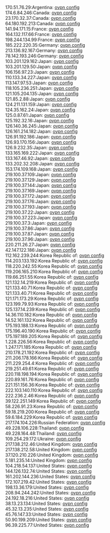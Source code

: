 170.51.76.29:Argentina: [ovpn config](vpn/170_51_76_29.ovpn)  
174.6.84.246:Canada: [ovpn config](vpn/174_6_84_246.ovpn)  
23.170.32.37:Canada: [ovpn config](vpn/23_170_32_37.ovpn)  
64.180.192.213:Canada: [ovpn config](vpn/64_180_192_213.ovpn)  
141.94.171.15:France: [ovpn config](vpn/141_94_171_15.ovpn)  
164.132.117.66:France: [ovpn config](vpn/164_132_117_66.ovpn)  
198.244.134.99:France: [ovpn config](vpn/198_244_134_99.ovpn)  
185.222.220.35:Germany: [ovpn config](vpn/185_222_220_35.ovpn)  
213.136.92.167:Germany: [ovpn config](vpn/213_136_92_167.ovpn)  
78.142.193.246:Germany: [ovpn config](vpn/78_142_193_246.ovpn)  
103.201.129.162:Japan: [ovpn config](vpn/103_201_129_162.ovpn)  
103.201.129.50:Japan: [ovpn config](vpn/103_201_129_50.ovpn)  
106.156.97.23:Japan: [ovpn config](vpn/106_156_97_23.ovpn)  
110.133.34.227:Japan: [ovpn config](vpn/110_133_34_227.ovpn)  
113.147.97.53:Japan: [ovpn config](vpn/113_147_97_53.ovpn)  
118.105.236.251:Japan: [ovpn config](vpn/118_105_236_251.ovpn)  
121.105.204.135:Japan: [ovpn config](vpn/121_105_204_135.ovpn)  
121.85.2.88:Japan: [ovpn config](vpn/121_85_2_88.ovpn)  
124.211.131.159:Japan: [ovpn config](vpn/124_211_131_159.ovpn)  
124.35.162.24:Japan: [ovpn config](vpn/124_35_162_24.ovpn)  
125.0.87.61:Japan: [ovpn config](vpn/125_0_87_61.ovpn)  
125.192.32.16:Japan: [ovpn config](vpn/125_192_32_16.ovpn)  
126.140.36.245:Japan: [ovpn config](vpn/126_140_36_245.ovpn)  
126.161.214.182:Japan: [ovpn config](vpn/126_161_214_182.ovpn)  
126.91.192.186:Japan: [ovpn config](vpn/126_91_192_186.ovpn)  
126.93.170.156:Japan: [ovpn config](vpn/126_93_170_156.ovpn)  
126.9.232.35:Japan: [ovpn config](vpn/126_9_232_35.ovpn)  
133.165.169.222:Japan: [ovpn config](vpn/133_165_169_222.ovpn)  
133.167.46.92:Japan: [ovpn config](vpn/133_167_46_92.ovpn)  
133.202.32.208:Japan: [ovpn config](vpn/133_202_32_208.ovpn)  
153.174.109.168:Japan: [ovpn config](vpn/153_174_109_168.ovpn)  
219.100.37.109:Japan: [ovpn config](vpn/219_100_37_109.ovpn)  
219.100.37.129:Japan: [ovpn config](vpn/219_100_37_129.ovpn)  
219.100.37.144:Japan: [ovpn config](vpn/219_100_37_144.ovpn)  
219.100.37.169:Japan: [ovpn config](vpn/219_100_37_169.ovpn)  
219.100.37.172:Japan: [ovpn config](vpn/219_100_37_172.ovpn)  
219.100.37.176:Japan: [ovpn config](vpn/219_100_37_176.ovpn)  
219.100.37.193:Japan: [ovpn config](vpn/219_100_37_193.ovpn)  
219.100.37.22:Japan: [ovpn config](vpn/219_100_37_22.ovpn)  
219.100.37.223:Japan: [ovpn config](vpn/219_100_37_223.ovpn)  
219.100.37.3:Japan: [ovpn config](vpn/219_100_37_3.ovpn)  
219.100.37.86:Japan: [ovpn config](vpn/219_100_37_86.ovpn)  
219.100.37.87:Japan: [ovpn config](vpn/219_100_37_87.ovpn)  
219.100.37.96:Japan: [ovpn config](vpn/219_100_37_96.ovpn)  
220.211.26.27:Japan: [ovpn config](vpn/220_211_26_27.ovpn)  
42.147.122.186:Japan: [ovpn config](vpn/42_147_122_186.ovpn)  
112.162.239.244:Korea Republic of: [ovpn config](vpn/112_162_239_244.ovpn)  
114.203.133.192:Korea Republic of: [ovpn config](vpn/114_203_133_192.ovpn)  
118.220.242.55:Korea Republic of: [ovpn config](vpn/118_220_242_55.ovpn)  
119.206.165.210:Korea Republic of: [ovpn config](vpn/119_206_165_210.ovpn)  
119.66.251.55:Korea Republic of: [ovpn config](vpn/119_66_251_55.ovpn)  
121.132.14.219:Korea Republic of: [ovpn config](vpn/121_132_14_219.ovpn)  
121.133.40.71:Korea Republic of: [ovpn config](vpn/121_133_40_71.ovpn)  
121.133.40.71:Korea Republic of: [ovpn config](vpn/121_133_40_71.ovpn)  
121.171.173.29:Korea Republic of: [ovpn config](vpn/121_171_173_29.ovpn)  
123.199.79.93:Korea Republic of: [ovpn config](vpn/123_199_79_93.ovpn)  
125.137.14.239:Korea Republic of: [ovpn config](vpn/125_137_14_239.ovpn)  
14.36.110.182:Korea Republic of: [ovpn config](vpn/14_36_110_182.ovpn)  
14.52.161.132:Korea Republic of: [ovpn config](vpn/14_52_161_132.ovpn)  
175.193.188.13:Korea Republic of: [ovpn config](vpn/175_193_188_13.ovpn)  
175.196.40.190:Korea Republic of: [ovpn config](vpn/175_196_40_190.ovpn)  
175.197.189.205:Korea Republic of: [ovpn config](vpn/175_197_189_205.ovpn)  
1.228.226.56:Korea Republic of: [ovpn config](vpn/1_228_226_56.ovpn)  
1.247.171.185:Korea Republic of: [ovpn config](vpn/1_247_171_185.ovpn)  
210.178.21.192:Korea Republic of: [ovpn config](vpn/210_178_21_192.ovpn)  
211.206.178.166:Korea Republic of: [ovpn config](vpn/211_206_178_166.ovpn)  
211.229.254.4:Korea Republic of: [ovpn config](vpn/211_229_254_4.ovpn)  
219.251.49.61:Korea Republic of: [ovpn config](vpn/219_251_49_61.ovpn)  
220.118.198.194:Korea Republic of: [ovpn config](vpn/220_118_198_194.ovpn)  
220.89.161.76:Korea Republic of: [ovpn config](vpn/220_89_161_76.ovpn)  
221.151.156.36:Korea Republic of: [ovpn config](vpn/221_151_156_36.ovpn)  
222.103.140.110:Korea Republic of: [ovpn config](vpn/222_103_140_110.ovpn)  
222.236.2.46:Korea Republic of: [ovpn config](vpn/222_236_2_46.ovpn)  
39.122.251.149:Korea Republic of: [ovpn config](vpn/39_122_251_149.ovpn)  
58.226.91.23:Korea Republic of: [ovpn config](vpn/58_226_91_23.ovpn)  
59.18.219.200:Korea Republic of: [ovpn config](vpn/59_18_219_200.ovpn)  
59.6.184.229:Korea Republic of: [ovpn config](vpn/59_6_184_229.ovpn)  
217.174.104.226:Russian Federation: [ovpn config](vpn/217_174_104_226.ovpn)  
49.228.106.228:Thailand: [ovpn config](vpn/49_228_106_228.ovpn)  
49.228.164.48:Thailand: [ovpn config](vpn/49_228_164_48.ovpn)  
109.254.29.172:Ukraine: [ovpn config](vpn/109_254_29_172.ovpn)  
217.138.212.46:United Kingdom: [ovpn config](vpn/217_138_212_46.ovpn)  
217.138.212.58:United Kingdom: [ovpn config](vpn/217_138_212_58.ovpn)  
37.120.210.226:United Kingdom: [ovpn config](vpn/37_120_210_226.ovpn)  
5.181.235.14:United Kingdom: [ovpn config](vpn/5_181_235_14.ovpn)  
104.218.54.137:United States: [ovpn config](vpn/104_218_54_137.ovpn)  
144.126.132.74:United States: [ovpn config](vpn/144_126_132_74.ovpn)  
161.202.144.236:United States: [ovpn config](vpn/161_202_144_236.ovpn)  
172.107.219.42:United States: [ovpn config](vpn/172_107_219_42.ovpn)  
198.13.36.179:United States: [ovpn config](vpn/198_13_36_179.ovpn)  
208.94.244.242:United States: [ovpn config](vpn/208_94_244_242.ovpn)  
24.192.18.216:United States: [ovpn config](vpn/24_192_18_216.ovpn)  
38.13.23.134:United States: [ovpn config](vpn/38_13_23_134.ovpn)  
45.32.13.235:United States: [ovpn config](vpn/45_32_13_235.ovpn)  
45.76.147.33:United States: [ovpn config](vpn/45_76_147_33.ovpn)  
50.90.199.209:United States: [ovpn config](vpn/50_90_199_209.ovpn)  
96.39.225.77:United States: [ovpn config](vpn/96_39_225_77.ovpn)  

